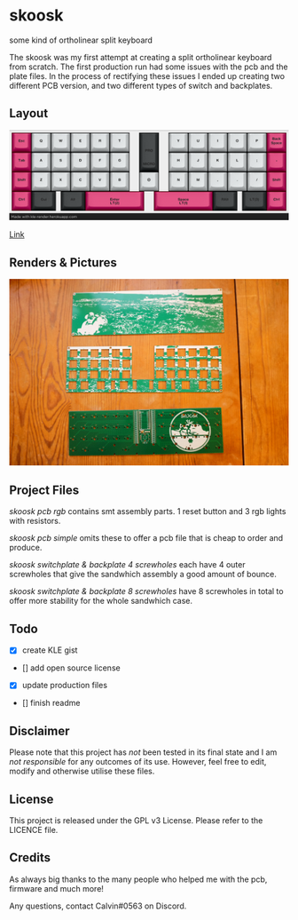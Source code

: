 # skoosk

some kind of ortholinear split keyboard

The skoosk was my first attempt at creating a split ortholinear keyboard from scratch. The first production run had some issues with the pcb and the plate files. In the process of rectifying these issues I ended up creating two different PCB version, and two different types of switch and backplates.

## Layout

![skoosk](https://github.com/calvin-mcd/skoosk/blob/main/Images/final%20layout.png) 

<a href="https://www.keyboard-layout-editor.com/#/gists/cdc0d16012a44037b1bdb8499f2bf92a">Link<a>

## Renders & Pictures

![skoosk](https://github.com/calvin-mcd/skoosk/blob/main/Images/DSCF4392.JPG)

## Project Files

*skoosk pcb rgb* contains smt assembly parts. 1 reset button and 3 rgb lights with resistors.

*skoosk pcb simple* omits these to offer a pcb file that is cheap to order and produce.

*skoosk switchplate & backplate 4 screwholes* each have 4 outer screwholes that give the sandwhich assembly a good amount of bounce.

*skoosk switchplate & backplate 8 screwholes* have 8 screwholes in total to offer more stability for the whole sandwhich case.

## Todo
- [x] create KLE gist
- [] add open source license
- [x] update production files
- [] finish readme

## Disclaimer

Please note that this project has *not* been tested in its final state and I am *not responsible* for any outcomes of its use. However, feel free to edit, modify and otherwise utilise these files.

## License

This project is released under the GPL v3 License. Please refer to the LICENCE file.

## Credits

As always big thanks to the many people who helped me with the pcb, firmware and much more! 

Any questions, contact Calvin#0563 on Discord.



